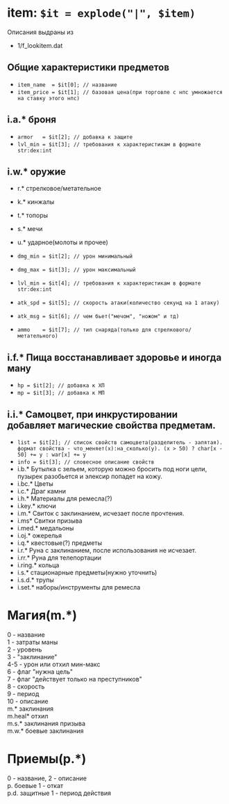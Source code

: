 item: `$it = explode("|", $item)`
=================================

Описания выдраны из

 - 1/f_lookitem.dat

Общие характеристики предметов
------------------------------
 - `item_name  = $it[0]; // название`
 - `item_price = $it[1]; // базовая цена(при торговле с нпс умножается на ставку этого нпс)`

i.a.* броня
---
 - `armor   = $it[2]; // добавка к защите`
 - `lvl_min = $it[3]; // требования к характеристикам в формате str:dex:int`

i.w.* оружие
---
 - r.* стрелковое/метательное
 - k.* кинжалы
 - t.* топоры
 - s.* мечи
 - u.* ударное(молоты и прочее)

 - `dmg_min = $it[2]; // урон минимальный`
 - `dmg_max = $it[3]; // урон максимальный`
 - `lvl_min = $it[4]; // требования к характеристикам в формате str:dex:int`
 - `atk_spd = $it[5]; // скорость атаки(количество секунд на 1 атаку)`
 - `atk_msg = $it[6]; // чем бьет("мечом", "ножом" и тд)`
 - `ammo    = $it[7]; // тип снаряда(только для стрелкового/метательного)`

i.f.* Пища восстанавливает здоровье и иногда ману
---
 - `hp = $it[2]; // добавка к ХП`
 - `mp = $it[3]; // добавка к МП`

i.i.* Самоцвет, при инкрустировании добавляет магические свойства предметам.
---
 - `list = $it[2]; // список свойств самоцвета(разделитель - запятая).
формат свойства - что_меняет(x):на_сколько(y).
(x > 50) ? char[x - 50] += y : war[x] += y`
 - `info = $it[3]; // словесное описание свойств`
- i.b.* Бутылка с зельем, которую можно бросить под ноги цели, пузырек разобьется и элексир попадет на кожу.
- i.bc.* Цветы
- i.c.* Драг камни
- i.h.* Материалы для ремесла(?)
- i.key.* ключи
- i.m.* Cвиток с заклинанием, исчезает после прочтения.
- i.ms* Свитки призыва
- i.med.* медальоны
- i.oj.* ожерелья
- i.q.* квестовые(?) предметы
- i.r.* Руна с заклинанием, после использования не исчезает.
- i.rr.* Руна для телепортации
- i.ring.* кольца
- i.s.* стационарные предметы(нужно уточнить)
- i.s.d.* трупы
- i.set.* наборы/инструменты для ремесла

Магия(m.*)
=====
0 - название  
1 - затраты маны  
2 - уровень  
3 - "заклинание"  
4-5 - урон или отхил мин-макс  
6 - флаг "нужна цель"  
7 - флаг "действует только на преступников"  
8 - скорость  
9 - период  
10 - описание  
m.* заклинания  
m.heal* отхил  
m.s.* заклинания призыва  
m.w.* боевые заклинания  

Приемы(p.*)
======
0 - название, 2 - описание  
p. боевые 1 - откат  
p.d. защитные 1 - период действия  
